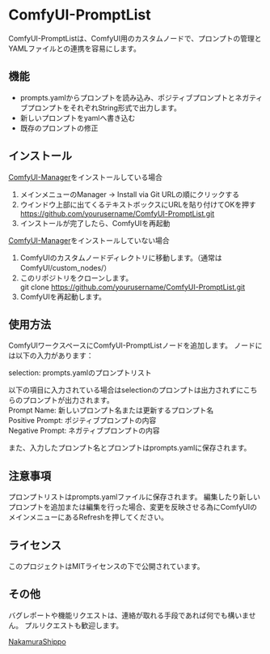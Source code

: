# ComfyUI-PromptList
ComfyUI-PromptListは、ComfyUI用のカスタムノードで、プロンプトの管理とYAMLファイルとの連携を容易にします。

## 機能

- prompts.yamlからプロンプトを読み込み、ポジティブプロンプトとネガティブプロンプトをそれぞれString形式で出力します。
- 新しいプロンプトをyamlへ書き込む
- 既存のプロンプトの修正

## インストール
[ComfyUI-Manager](https://github.com/ltdrdata/ComfyUI-Manager)をインストールしている場合
1. メインメニューのManager -> Install via Git URLの順にクリックする
2. ウインドウ上部に出てくるテキストボックスにURLを貼り付けてOKを押す  
   https://github.com/yourusername/ComfyUI-PromptList.git
3. インストールが完了したら、ComfyUIを再起動

[ComfyUI-Manager](https://github.com/ltdrdata/ComfyUI-Manager)をインストールしていない場合
1. ComfyUIのカスタムノードディレクトリに移動します。（通常は ComfyUI/custom_nodes/）
2. このリポジトリをクローンします。  
git clone https://github.com/yourusername/ComfyUI-PromptList.git
3. ComfyUIを再起動します。

## 使用方法

ComfyUIワークスペースにComfyUI-PromptListノードを追加します。
ノードには以下の入力があります：

selection: prompts.yamlのプロンプトリスト  
  
以下の項目に入力されている場合はselectionのプロンプトは出力されずにこちらのプロンプトが出力されます。  
Prompt Name: 新しいプロンプト名または更新するプロンプト名  
Positive Prompt: ポジティブプロンプトの内容  
Negative Prompt: ネガティブプロンプトの内容  
  
また、入力したプロンプト名とプロンプトはprompts.yamlに保存されます。  

## 注意事項

プロンプトリストはprompts.yamlファイルに保存されます。
編集したり新しいプロンプトを追加または編集を行った場合、変更を反映させる為にComfyUIのメインメニューにあるRefreshを押してください。

## ライセンス
このプロジェクトはMITライセンスの下で公開されています。

## その他
バグレポートや機能リクエストは、連絡が取れる手段であれば何でも構いません。
プルリクエストも歓迎します。

[NakamuraShippo](https://lit.link/admin/creator)
